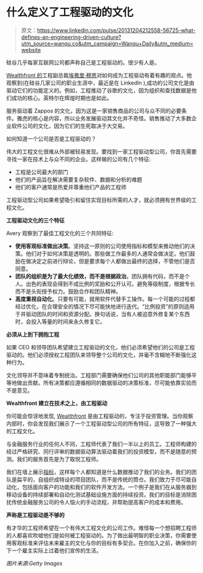 # 什么定义了工程驱动的文化

> 原文：<https://www.linkedin.com/pulse/20131204212558-56725-what-defines-an-engineering-driven-culture?utm_source=wanqu.co&utm_campaign=Wanqu+Daily&utm_medium=website>

硅谷几乎每家互联网公司都声称自己是工程驱动的。很少有人是。

[Wealthfront 的](http://www.wealthfront.com)工程副总裁[埃弗里·穆恩](http://www.linkedin.com/in/averymoon)对如何成为工程驱动有着有趣的观点。他观察到(在硅谷几家公司的职业生涯中，最近是在 LinkedIn ),成功的公司文化是由驱动它们的功能定义的。例如，工程推动了谷歌的文化，因为组织和查找数据是他们成功的核心。英特尔在辉煌时期也是如此。

服务驱动着 Zappos 的文化，因为这是一家销售商品的公司与众不同的必要条件。雅虎的核心是内容，所以业务发展驱动其文化并不奇怪。销售推动了大多数企业软件公司的文化，因为它们的生死取决于大交易。

如何知道一个公司是否是工程驱动的？

伟大的工程文化很难从外部被轻易发现。要找到一家工程驱动型公司，你首先需要寻找一家在技术上与众不同的企业。这样做的公司有几个特征:

*   工程是公司最大的部门
*   他们的产品旨在解决需要复杂软件、数据和分析的难题
*   他们的客户通常是热爱并尊重他们产品的工程师

工程驱动型公司如果希望吸引和留住实现目标所需的人才，就必须拥有世界级的工程文化。

**工程驱动文化的三个特征**

Avery 观察到了最佳工程文化的三个共同特征:

*   **使用客观标准做出决策**。坚持这一原则的公司使用指标和模型来推动他们的决策。他们对于如何决策是透明的。那些做工作最多的人通常会做决定。他们鼓励在做决定之前进行辩论，但是要求每个人都做出最终的选择，不管他们是否同意。
*   **团队的组织是为了最大化绩效，而不是根据政治**。团队拥有代码，而不是个人。出色的表现会得到不成比例的奖励和公开认可。避免等级制度，根据专长而不是头衔授予权力。鼓励合作和团队精神。
*   **高度重视自动化**。只要有可能，就用软件代替手工操作。每一个可能的过程都经过优化，在合理安全的情况下尽可能快地进行迭代。“比例投资”的原则适用于并驱动团队的时间和资源分配。换句话说，当有人被迫意外修复某个东西时，会投入等量的时间来永久修复它。

**必须从上到下拥抱工程**

如果 CEO 和领导团队希望建立工程驱动的文化，他们必须希望他们的公司是工程驱动的。他们必须授权工程团队来领导整个公司的文化，并毫不含糊地不断强化这种行为。

文化领导并不意味着专制统治。工程部门需要确保他们公司的其他职能部门能够平等地做出贡献。所有决策都应遵循相同的数据驱动的决策标准，尽可能依靠实验而不是意见。

**Wealthfront 建立在技术之上，由工程驱动**

你可能会惊讶地发现, [Wealthfront](http://www.wealthfront.com) 是由工程驱动的，专注于投资管理。当你观察内部时，你会发现我们展示了一个工程驱动型公司的所有特征，这导致了一种强大的工程文化。

与金融服务行业的任何人不同，工程师代表了我们一半以上的员工。工程师构建的经过严格研究、同行评审的数据驱动算法驱动着我们的投资模型，而不是随意的预测。我们的服务首先是为了取悦工程师。

我们在墙上展示[指标](http://eng.wealthfront.com/2013/10/engineering-display-hack-day.html)，这样每个人都知道是什么数据推动了我们的业务。我们的团队是扁平的，自组织成特设的项目团队，而不是传统的筒仓。我们致力于尽可能自动化，包括面向客户的功能和我们的软件开发方法。一个例子是我们在从服务器到移动设备的持续部署和自动化测试基础设施方面的持续投资。我们的目标是消除困扰传统金融服务公司的令人恼火的手动流程，并帮助提高客户的成本和费用。

**声称是工程驱动是不够的**

有才华的工程师希望在一个有伟大工程文化的公司工作。难怪每一个想招聘工程师的人都喜欢吹嘘他们是如何被工程驱动的。为了做出最明智的职业决策，你需要使用客观标准来评估未来雇主的文化与你的目标有多契合。在你加入之前，确保你的下一个雇主实际上过着他们宣传的生活。

*图片来源:Getty Images*